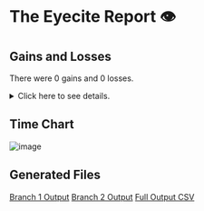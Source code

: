# The Eyecite Report :eye:



Gains and Losses
---------
There were 0 gains and 0 losses.

<details>
<summary>Click here to see details.</summary>

|     id     |  Gain  |  Loss  |
| ---------- | ------ | ------ |


</details>



Time Chart
---------

![image](https://raw.githubusercontent.com/freelawproject/reporters-db/artifacts/173/results/chart.png)


Generated Files
---------

[Branch 1 Output](https://raw.githubusercontent.com/freelawproject/reporters-db/artifacts/173/results/original.json)
[Branch 2 Output](https://raw.githubusercontent.com/freelawproject/reporters-db/artifacts/173/results/update.json)
[Full Output CSV ](https://raw.githubusercontent.com/freelawproject/reporters-db/artifacts/173/results/output.csv)
